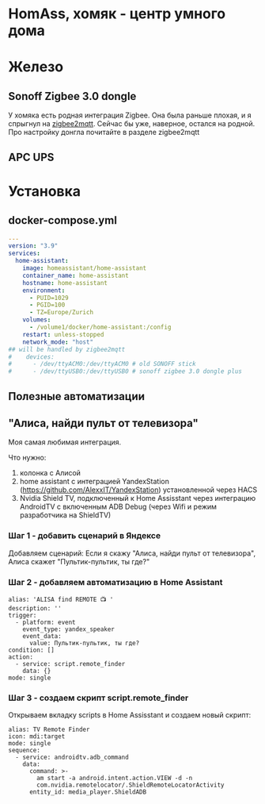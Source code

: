 # HomAss, хомяк - центр умного дома

# Железо
## Sonoff Zigbee 3.0 dongle
У хомяка есть родная интеграция Zigbee. Она была раньше плохая, и я спрыгнул на [zigbee2mqtt](https://github.com/ageev/SmartHome/tree/master/docker/zigbee2mqtt). Сейчас бы уже, наверное, остался на родной. 
Про настройку донгла почитайте в разделе zigbee2mqtt
## APC UPS

# Установка
## docker-compose.yml
```yml
---
version: "3.9"
services:
  home-assistant:
    image: homeassistant/home-assistant
    container_name: home-assistant
    hostname: home-assistant
    environment:
      - PUID=1029
      - PGID=100
      - TZ=Europe/Zurich
    volumes:
      - /volume1/docker/home-assistant:/config
    restart: unless-stopped
    network_mode: "host"
## will be handled by zigbee2mqtt 
#    devices:
#      - /dev/ttyACM0:/dev/ttyACM0 # old SONOFF stick
#      - /dev/ttyUSB0:/dev/ttyUSB0 # sonoff zigbee 3.0 dongle plus 
```
## Полезные автоматизации

## "Алиса, найди пульт от телевизора"
Моя самая любимая интеграция. 

Что нужно:
1. колонка с Алисой
2. home assistant с интеграцией YandexStation (https://github.com/AlexxIT/YandexStation) установленной через HACS
3. Nvidia Shield TV, подключенный к Home Assisstant через интеграцию AndroidTV с включенным ADB Debug (через Wifi и режим разработчика на ShieldTV)

### Шаг 1 - добавить сценарий в Яндексе
Добавляем сценарий: Если я скажу "Алиса, найди пульт от телевизора", Алиса скажет "Пультик-пультик, ты где?"

### Шаг 2 - добавляем автоматизацию в Home Assistant
```
alias: 'ALISA find REMOTE 📺 '
description: ''
trigger:
  - platform: event
    event_type: yandex_speaker
    event_data:
      value: Пультик-пультик, ты где?
condition: []
action:
  - service: script.remote_finder
    data: {}
mode: single
```

### Шаг 3 - создаем скрипт script.remote_finder
Открываем вкладку scripts в Home Assisstant и создаем новый скрипт:
```
alias: TV Remote Finder
icon: mdi:target
mode: single
sequence:
  - service: androidtv.adb_command
    data:
      command: >-
        am start -a android.intent.action.VIEW -d -n
        com.nvidia.remotelocator/.ShieldRemoteLocatorActivity
      entity_id: media_player.ShieldADB
```

